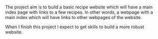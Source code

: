 The project aim is to build a basic recipe website which will have a main index page with links to a few recipes.
In other words, a webpage with a main index which will have links to other webpages of the website.

When I finish this project I expect to get skills to build a more robust website.
